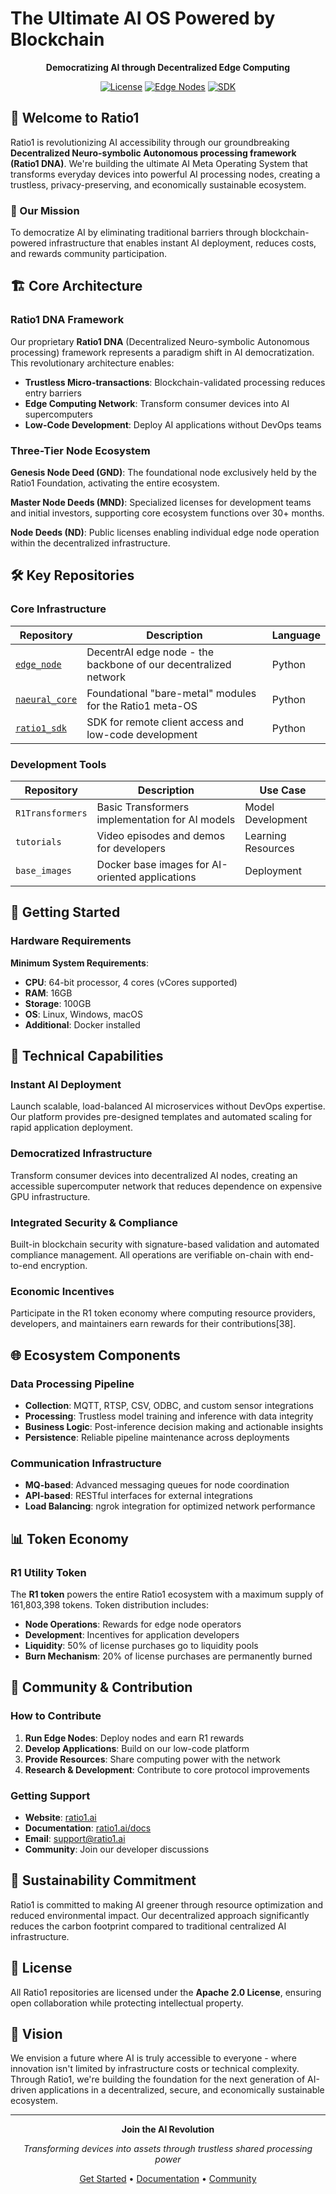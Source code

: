 # The Ultimate AI OS Powered by Blockchain

<div align="center">

**Democratizing AI through Decentralized Edge Computing**

[![License](https://img.shields.io/badge/License-Apache%202.0-blue.svg)](https://opensource.org/licenses/Apache-2.0)
[![Edge Nodes](https://img.shields.io/badge/Edge%20Nodes-Active-green.svg)](https://github.com/Ratio1/edge_node)
[![SDK](https://img.shields.io/badge/SDK-Available-brightgreen.svg)](https://github.com/Ratio1/ratio1_sdk)

</div>

## 🚀 Welcome to Ratio1

Ratio1 is revolutionizing AI accessibility through our groundbreaking **Decentralized Neuro-symbolic Autonomous processing framework (Ratio1 DNA)**. We're building the ultimate AI Meta Operating System that transforms everyday devices into powerful AI processing nodes, creating a trustless, privacy-preserving, and economically sustainable ecosystem.

### 🎯 Our Mission

To democratize AI by eliminating traditional barriers through blockchain-powered infrastructure that enables instant AI deployment, reduces costs, and rewards community participation.

## 🏗️ Core Architecture

### Ratio1 DNA Framework

Our proprietary **Ratio1 DNA** (Decentralized Neuro-symbolic Autonomous processing) framework represents a paradigm shift in AI democratization. This revolutionary architecture enables:

- **Trustless Micro-transactions**: Blockchain-validated processing reduces entry barriers
- **Edge Computing Network**: Transform consumer devices into AI supercomputers
- **Low-Code Development**: Deploy AI applications without DevOps teams

### Three-Tier Node Ecosystem

**Genesis Node Deed (GND)**: The foundational node exclusively held by the Ratio1 Foundation, activating the entire ecosystem.

**Master Node Deeds (MND)**: Specialized licenses for development teams and initial investors, supporting core ecosystem functions over 30+ months.

**Node Deeds (ND)**: Public licenses enabling individual edge node operation within the decentralized infrastructure.

## 🛠️ Key Repositories

### Core Infrastructure

| Repository | Description | Language |
|------------|-------------|----------|
| [`edge_node`](https://github.com/Ratio1/edge_node) | DecentrAI edge node - the backbone of our decentralized network | Python |
| [`naeural_core`](https://github.com/Ratio1/naeural_core) | Foundational "bare-metal" modules for the Ratio1 meta-OS | Python |
| [`ratio1_sdk`](https://github.com/Ratio1/ratio1_sdk) | SDK for remote client access and low-code development | Python |

### Development Tools

| Repository | Description | Use Case |
|------------|-------------|----------|
| `R1Transformers` | Basic Transformers implementation for AI models | Model Development |
| `tutorials` | Video episodes and demos for developers | Learning Resources |
| `base_images` | Docker base images for AI-oriented applications | Deployment |

## 🚀 Getting Started

### Hardware Requirements

**Minimum System Requirements**:
- **CPU**: 64-bit processor, 4 cores (vCores supported)
- **RAM**: 16GB
- **Storage**: 100GB
- **OS**: Linux, Windows, macOS
- **Additional**: Docker installed


## 💎 Technical Capabilities

### Instant AI Deployment
Launch scalable, load-balanced AI microservices without DevOps expertise. Our platform provides pre-designed templates and automated scaling for rapid application deployment.

### Democratized Infrastructure
Transform consumer devices into decentralized AI nodes, creating an accessible supercomputer network that reduces dependence on expensive GPU infrastructure.

### Integrated Security & Compliance
Built-in blockchain security with signature-based validation and automated compliance management. All operations are verifiable on-chain with end-to-end encryption.

### Economic Incentives
Participate in the R1 token economy where computing resource providers, developers, and maintainers earn rewards for their contributions[38].

## 🌐 Ecosystem Components

### Data Processing Pipeline
- **Collection**: MQTT, RTSP, CSV, ODBC, and custom sensor integrations
- **Processing**: Trustless model training and inference with data integrity
- **Business Logic**: Post-inference decision making and actionable insights
- **Persistence**: Reliable pipeline maintenance across deployments

### Communication Infrastructure
- **MQ-based**: Advanced messaging queues for node coordination
- **API-based**: RESTful interfaces for external integrations
- **Load Balancing**: ngrok integration for optimized network performance

## 📊 Token Economy

### R1 Utility Token
The **R1 token** powers the entire Ratio1 ecosystem with a maximum supply of 161,803,398 tokens. Token distribution includes:

- **Node Operations**: Rewards for edge node operators
- **Development**: Incentives for application developers
- **Liquidity**: 50% of license purchases go to liquidity pools
- **Burn Mechanism**: 20% of license purchases are permanently burned

## 🤝 Community & Contribution

### How to Contribute

1. **Run Edge Nodes**: Deploy nodes and earn R1 rewards
2. **Develop Applications**: Build on our low-code platform
3. **Provide Resources**: Share computing power with the network
4. **Research & Development**: Contribute to core protocol improvements

### Getting Support

- **Website**: [ratio1.ai](https://ratio1.ai)
- **Documentation**: [ratio1.ai/docs](https://ratio1.ai/docs)
- **Email**: support@ratio1.ai
- **Community**: Join our developer discussions

## 🌱 Sustainability Commitment

Ratio1 is committed to making AI greener through resource optimization and reduced environmental impact. Our decentralized approach significantly reduces the carbon footprint compared to traditional centralized AI infrastructure.

## 📄 License

All Ratio1 repositories are licensed under the **Apache 2.0 License**, ensuring open collaboration while protecting intellectual property.

## 🎯 Vision

We envision a future where AI is truly accessible to everyone - where innovation isn't limited by infrastructure costs or technical complexity. Through Ratio1, we're building the foundation for the next generation of AI-driven applications in a decentralized, secure, and economically sustainable ecosystem.

---

<div align="center">

**Join the AI Revolution**

*Transforming devices into assets through trustless shared processing power*

[Get Started](https://github.com/Ratio1/edge_node) • [Documentation](https://ratio1.ai/docs) • [Community](https://ratio1.ai)

</div>


